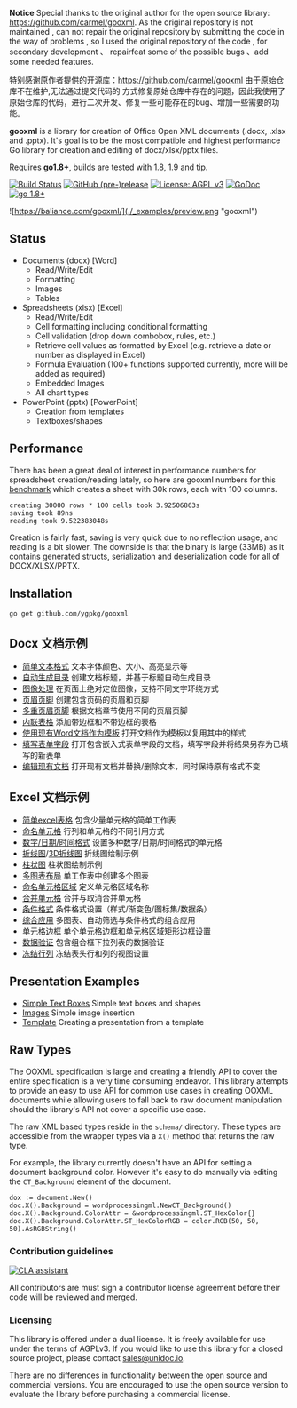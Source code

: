 **Notice** Special thanks to the original author for the open source library:
https://github.com/carmel/gooxml. As the original repository is not maintained , 
can not repair the original repository by submitting the code in the way of problems , 
so I used the original repository of the code , for secondary development 、 repairfeat some of the possible bugs 
、add some needed features.

特别感谢原作者提供的开源库：https://github.com/carmel/gooxml 由于原始仓库不在维护,无法通过提交代码的
方式修复原始仓库中存在的问题，因此我使用了原始仓库的代码，进行二次开发、修复一些可能存在的bug、增加一些需要的功能。



**gooxml** is a library for creation of Office Open XML documents (.docx, .xlsx
and .pptx).  It's goal is to be the most compatible and highest performance Go
library for creation and editing of docx/xlsx/pptx files.

Requires **go1.8+**, builds are tested with 1.8, 1.9 and tip.

[![Build Status](https://travis-ci.org/baliance/gooxml.svg?branch=master)](https://travis-ci.org/baliance/gooxml)
[![GitHub (pre-)release](https://img.shields.io/github/release/baliance/gooxml/all.svg)](https://github.com/ygpkg/gooxml/releases)
[![License: AGPL v3](https://img.shields.io/badge/License-Dual%20AGPL%20v3/Commercial-blue.svg)](https://www.gnu.org/licenses/agpl-3.0)
[![GoDoc](https://godoc.org/baliance.com/gooxml?status.svg)](https://godoc.org/baliance.com/gooxml)
[![go 1.8+](https://img.shields.io/badge/go-1.8%2B-blue.svg)](http://golang.org)

![https://baliance.com/gooxml/](./_examples/preview.png "gooxml")

## Status ##

- Documents (docx) [Word]
	- Read/Write/Edit
	- Formatting
	- Images
	- Tables
- Spreadsheets (xlsx) [Excel]
 	- Read/Write/Edit
 	- Cell formatting including conditional formatting
	- Cell validation (drop down combobox, rules, etc.)
    - Retrieve cell values as formatted by Excel (e.g. retrieve a date or number as displayed in Excel)
 	- Formula Evaluation (100+ functions supported currently, more will be added as required)
 	- Embedded Images
 	- All chart types
- PowerPoint (pptx) [PowerPoint]
	- Creation from templates
	- Textboxes/shapes


## Performance ##

There has been a great deal of interest in performance numbers for spreadsheet
creation/reading lately, so here are gooxml numbers for this
[benchmark](https://github.com/ygpkg/gooxml/tree/master/_examples/spreadsheet/lots-of-rows)
which creates a sheet with 30k rows, each with 100 columns.

    creating 30000 rows * 100 cells took 3.92506863s
    saving took 89ns
    reading took 9.522383048s

Creation is fairly fast, saving is very quick due to no reflection usage, and
reading is a bit slower. The downside is that the binary is large (33MB) as it
contains generated structs, serialization and deserialization code for all of
DOCX/XLSX/PPTX.

## Installation ##

    go get github.com/ygpkg/gooxml

## Docx 文档示例 ##

- [简单文本格式](https://github.com/ygpkg/gooxml/tree/master/_examples/document/simple) 文本字体颜色、大小、高亮显示等
- [自动生成目录](https://github.com/ygpkg/gooxml/tree/master/_examples/document/toc) 创建文档标题，并基于标题自动生成目录
- [图像处理](https://github.com/ygpkg/gooxml/tree/master/_examples/document/image) 在页面上绝对定位图像，支持不同文字环绕方式
- [页眉页脚](https://github.com/ygpkg/gooxml/tree/master/_examples/document/header-footer) 创建包含页码的页眉和页脚
- [多重页眉页脚](https://github.com/ygpkg/gooxml/tree/master/_examples/document/header-footer-multiple) 根据文档章节使用不同的页眉页脚
- [内联表格](https://github.com/ygpkg/gooxml/tree/master/_examples/document/tables) 添加带边框和不带边框的表格
- [使用现有Word文档作为模板](https://github.com/ygpkg/gooxml/tree/master/_examples/document/use-template) 打开文档作为模板以复用其中的样式
- [填写表单字段](https://github.com/ygpkg/gooxml/tree/master/_examples/document/fill-out-form) 打开包含嵌入式表单字段的文档，填写字段并将结果另存为已填写的新表单
- [编辑现有文档](https://github.com/ygpkg/gooxml/tree/master/_examples/document/edit-document) 打开现有文档并替换/删除文本，同时保持原有格式不变

## Excel 文档示例 ##
- [简单excel表格](https://github.com/ygpkg/gooxml/tree/master/_examples/spreadsheet/simple) 包含少量单元格的简单工作表
- [命名单元格](https://github.com/ygpkg/gooxml/tree/master/_examples/spreadsheet/named-cells) 行列和单元格的不同引用方式
- [数字/日期/时间格式](https://github.com/ygpkg/gooxml/tree/master/_examples/spreadsheet/number-date-time-formats) 设置多种数字/日期/时间格式的单元格
- [折线图](https://github.com/ygpkg/gooxml/tree/master/_examples/spreadsheet/line-chart)/[3D折线图](https://github.com/ygpkg/gooxml/tree/master/_examples/spreadsheet/line-chart-3d) 折线图绘制示例
- [柱状图](https://github.com/ygpkg/gooxml/tree/master/_examples/spreadsheet/bar-chart) 柱状图绘制示例
- [多图表布局](https://github.com/ygpkg/gooxml/tree/master/_examples/spreadsheet/multiple-charts) 单工作表中创建多个图表
- [命名单元格区域](https://github.com/ygpkg/gooxml/tree/master/_examples/spreadsheet/named-ranges) 定义单元格区域名称
- [合并单元格](https://github.com/ygpkg/gooxml/tree/master/_examples/spreadsheet/merged) 合并与取消合并单元格
- [条件格式](https://github.com/ygpkg/gooxml/tree/master/_examples/spreadsheet/conditional-formatting) 条件格式设置（样式/渐变色/图标集/数据条）
- [综合应用](https://github.com/ygpkg/gooxml/tree/master/_examples/spreadsheet/complex) 多图表、自动筛选与条件格式的组合应用
- [单元格边框](https://github.com/ygpkg/gooxml/tree/master/_examples/spreadsheet/borders) 单个单元格边框和单元格区域矩形边框设置
- [数据验证](https://github.com/ygpkg/gooxml/tree/master/_examples/spreadsheet/validation) 包含组合框下拉列表的数据验证
- [冻结行列](https://github.com/ygpkg/gooxml/tree/master/_examples/spreadsheet/freeze-rows-cols) 冻结表头行和列的视图设置

## Presentation Examples ##

- [Simple Text Boxes](https://github.com/ygpkg/gooxml/tree/master/_examples/presentation/simple) Simple text boxes and shapes
- [Images](https://github.com/ygpkg/gooxml/tree/master/_examples/presentation/image) Simple image insertion
- [Template](https://github.com/ygpkg/gooxml/tree/master/_examples/presentation/use-template/simple) Creating a presentation from a template

## Raw Types ##

The OOXML specification is large and creating a friendly API to cover the entire
specification is a very time consuming endeavor.  This library attempts to
provide an easy to use API for common use cases in creating OOXML documents
while allowing users to fall back to raw document manipulation should the
library's API not cover a specific use case.

The raw XML based types reside in the ```schema/``` directory. These types are
accessible from the wrapper types via a ```X()``` method that returns the raw
type. 

For example, the library currently doesn't have an API for setting a document
background color. However it's easy to do manually via editing the
```CT_Background``` element of the document.

    dox := document.New()
    doc.X().Background = wordprocessingml.NewCT_Background()
	doc.X().Background.ColorAttr = &wordprocessingml.ST_HexColor{}
	doc.X().Background.ColorAttr.ST_HexColorRGB = color.RGB(50, 50, 50).AsRGBString()

### Contribution guidelines ###

[![CLA assistant](https://cla-assistant.io/readme/badge/baliance/gooxml)](https://cla-assistant.io/baliance/gooxml)

All contributors are must sign a contributor license agreement before their code
will be reviewed and merged.


### Licensing ###

This library is offered under a dual license. It is freely available for use
under the terms of AGPLv3. If you would like to use this library for a closed
source project, please contact sales@unidoc.io.

There are no differences in functionality between the open source and commercial 
versions. You are encouraged to use the open source version to evaluate the library
before purchasing a commercial license.

